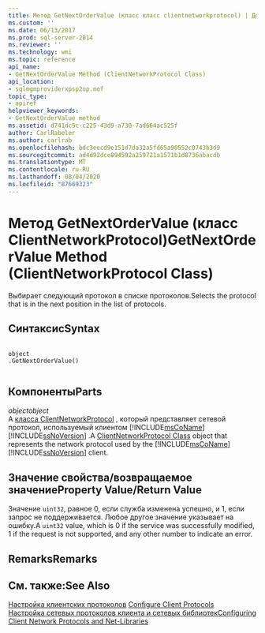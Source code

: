 ```yaml
---
title: Метод GetNextOrderValue (класс класс clientnetworkprotocol) | Документация Майкрософт
ms.custom: ''
ms.date: 06/13/2017
ms.prod: sql-server-2014
ms.reviewer: ''
ms.technology: wmi
ms.topic: reference
api_name:
- GetNextOrderValue Method (ClientNetworkProtocol Class)
api_location:
- sqlmgmproviderxpsp2up.mof
topic_type:
- apiref
helpviewer_keywords:
- GetNextOrderValue method
ms.assetid: d741dc5c-c225-43d9-a730-7ad664ac525f
author: CarlRabeler
ms.author: carlrab
ms.openlocfilehash: bdc3eecd9e151d7da32a5fd65a90552c0743b3d9
ms.sourcegitcommit: ad4d92dce894592a259721a1571b1d8736abacdb
ms.translationtype: MT
ms.contentlocale: ru-RU
ms.lasthandoff: 08/04/2020
ms.locfileid: "87669323"
---
```

# <a name="getnextordervalue-method-clientnetworkprotocol-class"></a><span data-ttu-id="eb292-102">Метод GetNextOrderValue (класс ClientNetworkProtocol)</span><span class="sxs-lookup"><span data-stu-id="eb292-102">GetNextOrderValue Method (ClientNetworkProtocol Class)</span></span>
  <span data-ttu-id="eb292-103">Выбирает следующий протокол в списке протоколов.</span><span class="sxs-lookup"><span data-stu-id="eb292-103">Selects the protocol that is in the next position in the list of protocols.</span></span>  
  
## <a name="syntax"></a><span data-ttu-id="eb292-104">Синтаксис</span><span class="sxs-lookup"><span data-stu-id="eb292-104">Syntax</span></span>  
  
```  
  
object  
.GetNextOrderValue()  
  
```  
  
## <a name="parts"></a><span data-ttu-id="eb292-105">Компоненты</span><span class="sxs-lookup"><span data-stu-id="eb292-105">Parts</span></span>  
 <span data-ttu-id="eb292-106">*object*</span><span class="sxs-lookup"><span data-stu-id="eb292-106">*object*</span></span>  
 <span data-ttu-id="eb292-107">A [класса ClientNetworkProtocol](clientnetworkprotocol-class.md) , который представляет сетевой протокол, используемый клиентом [!INCLUDE[msCoName](../../../includes/msconame-md.md)] [!INCLUDE[ssNoVersion](../../../includes/ssnoversion-md.md)] .</span><span class="sxs-lookup"><span data-stu-id="eb292-107">A [ClientNetworkProtocol Class](clientnetworkprotocol-class.md) object that represents the network protocol used by the [!INCLUDE[msCoName](../../../includes/msconame-md.md)] [!INCLUDE[ssNoVersion](../../../includes/ssnoversion-md.md)] client.</span></span>  
  
## <a name="property-valuereturn-value"></a><span data-ttu-id="eb292-108">Значение свойства/возвращаемое значение</span><span class="sxs-lookup"><span data-stu-id="eb292-108">Property Value/Return Value</span></span>  
 <span data-ttu-id="eb292-109">Значение `uint32`, равное 0, если служба изменена успешно, и 1, если запрос не поддерживается. Любое другое значение указывает на ошибку.</span><span class="sxs-lookup"><span data-stu-id="eb292-109">A `uint32` value, which is 0 if the service was successfully modified, 1 if the request is not supported, and any other number to indicate an error.</span></span>  
  
## <a name="remarks"></a><span data-ttu-id="eb292-110">Remarks</span><span class="sxs-lookup"><span data-stu-id="eb292-110">Remarks</span></span>  
  
## <a name="see-also"></a><span data-ttu-id="eb292-111">См. также:</span><span class="sxs-lookup"><span data-stu-id="eb292-111">See Also</span></span>  
 <span data-ttu-id="eb292-112">[Настройка клиентских протоколов](https://technet.microsoft.com/library/ms181035.aspx) </span><span class="sxs-lookup"><span data-stu-id="eb292-112">[Configure Client Protocols](https://technet.microsoft.com/library/ms181035.aspx) </span></span>  
 [<span data-ttu-id="eb292-113">Настройка сетевых протоколов клиента и сетевых библиотек</span><span class="sxs-lookup"><span data-stu-id="eb292-113">Configuring Client Network Protocols and Net-Libraries</span></span>](https://technet.microsoft.com/library/ms181035.aspx)  
  
  
